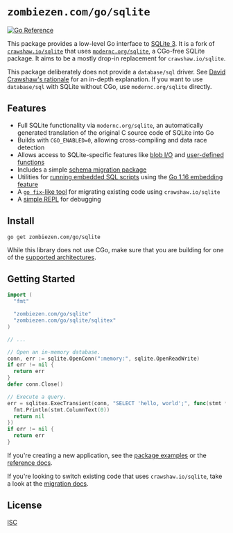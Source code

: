 # `zombiezen.com/go/sqlite`

[![Go Reference](https://pkg.go.dev/badge/zombiezen.com/go/sqlite.svg)][reference docs]

This package provides a low-level Go interface to [SQLite 3][]. It is a fork of
[`crawshaw.io/sqlite`][] that uses [`modernc.org/sqlite`][], a CGo-free SQLite
package.  It aims to be a mostly drop-in replacement for
`crawshaw.io/sqlite`.

This package deliberately does not provide a `database/sql` driver. See
[David Crawshaw's rationale][] for an in-depth explanation. If you want to use
`database/sql` with SQLite without CGo, use `modernc.org/sqlite` directly.

[`crawshaw.io/sqlite`]: https://github.com/crawshaw/sqlite
[David Crawshaw's rationale]: https://crawshaw.io/blog/go-and-sqlite
[`modernc.org/sqlite`]: https://pkg.go.dev/modernc.org/sqlite
[reference docs]: https://pkg.go.dev/zombiezen.com/go/sqlite
[SQLite 3]: https://sqlite.org/

## Features

- Full SQLite functionality via `modernc.org/sqlite`, an automatically generated
  translation of the original C source code of SQLite into Go
- Builds with `CGO_ENABLED=0`, allowing cross-compiling and data race detection
- Allows access to SQLite-specific features like [blob I/O][] and
  [user-defined functions][]
- Includes a simple [schema migration package][]
- Utilities for [running embedded SQL scripts][ExecScriptFS] using the
  [Go 1.16 embedding feature][]
- A [`go fix`-like tool][migration docs] for migrating existing code using
  `crawshaw.io/sqlite`
- A [simple REPL][] for debugging

[blob I/O]: https://pkg.go.dev/zombiezen.com/go/sqlite#Blob
[ExecScriptFS]: https://pkg.go.dev/zombiezen.com/go/sqlite/sqlitex#ExecScriptFS
[Go 1.16 embedding feature]: https://pkg.go.dev/embed
[migration docs]: cmd/zombiezen-sqlite-migrate/README.md
[schema migration package]: https://pkg.go.dev/zombiezen.com/go/sqlite/sqlitemigration
[simple REPL]: https://pkg.go.dev/zombiezen.com/go/sqlite/shell
[user-defined functions]: https://pkg.go.dev/zombiezen.com/go/sqlite#Conn.CreateFunction

## Install

```shell
go get zombiezen.com/go/sqlite
```

While this library does not use CGo, make sure that you are building for one of
the [supported architectures][].

[supported architectures]: https://pkg.go.dev/modernc.org/sqlite#hdr-Supported_platforms_and_architectures

## Getting Started

```go
import (
  "fmt"

  "zombiezen.com/go/sqlite"
  "zombiezen.com/go/sqlite/sqlitex"
)

// ...

// Open an in-memory database.
conn, err := sqlite.OpenConn(":memory:", sqlite.OpenReadWrite)
if err != nil {
  return err
}
defer conn.Close()

// Execute a query.
err = sqlitex.ExecTransient(conn, "SELECT 'hello, world';", func(stmt *sqlite.Stmt) error {
  fmt.Println(stmt.ColumnText(0))
  return nil
})
if err != nil {
  return err
}
```

If you're creating a new application, see the [package examples][] or the
[reference docs][].

If you're looking to switch existing code that uses `crawshaw.io/sqlite`, take
a look at the [migration docs][].

[package examples]: https://pkg.go.dev/zombiezen.com/go/sqlite#pkg-examples

## License

[ISC](LICENSE)
